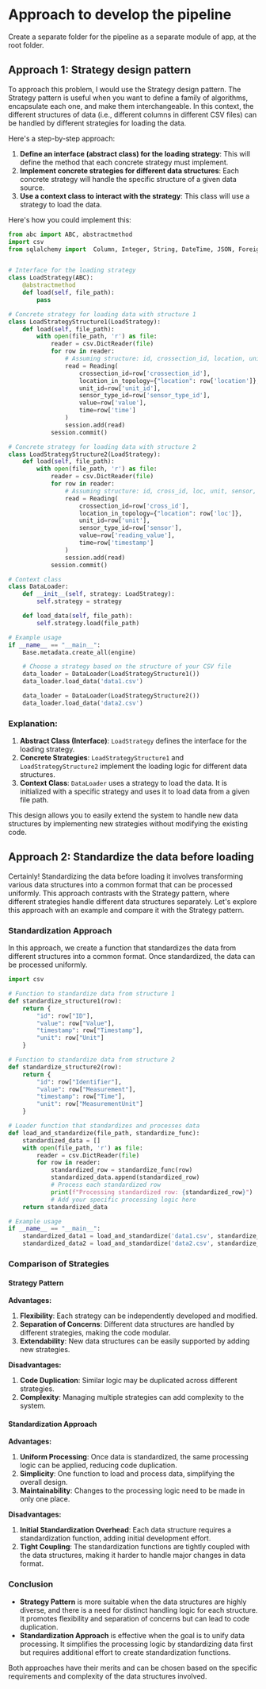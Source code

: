 # Approach to develop the pipeline
Create a separate folder for the pipeline as a separate module of app, at the root folder.

## Approach 1: Strategy design pattern
To approach this problem, I would use the Strategy design pattern. The Strategy pattern is useful when you want to define a family of algorithms, encapsulate each one, and make them interchangeable. In this context, the different structures of data (i.e., different columns in different CSV files) can be handled by different strategies for loading the data.

Here's a step-by-step approach:

1. **Define an interface (abstract class) for the loading strategy**: This will define the method that each concrete strategy must implement.
2. **Implement concrete strategies for different data structures**: Each concrete strategy will handle the specific structure of a given data source.
3. **Use a context class to interact with the strategy**: This class will use a strategy to load the data.

Here's how you could implement this:

```python
from abc import ABC, abstractmethod
import csv
from sqlalchemy import  Column, Integer, String, DateTime, JSON, ForeignKey


# Interface for the loading strategy
class LoadStrategy(ABC):
    @abstractmethod
    def load(self, file_path):
        pass

# Concrete strategy for loading data with structure 1
class LoadStrategyStructure1(LoadStrategy):
    def load(self, file_path):
        with open(file_path, 'r') as file:
            reader = csv.DictReader(file)
            for row in reader:
                # Assuming structure: id, crossection_id, location, unit_id, sensor_type_id, value, time
                read = Reading(
                    crossection_id=row['crossection_id'],
                    location_in_topology={"location": row['location']},
                    unit_id=row['unit_id'],
                    sensor_type_id=row['sensor_type_id'],
                    value=row['value'],
                    time=row['time']
                )
                session.add(read)
            session.commit()

# Concrete strategy for loading data with structure 2
class LoadStrategyStructure2(LoadStrategy):
    def load(self, file_path):
        with open(file_path, 'r') as file:
            reader = csv.DictReader(file)
            for row in reader:
                # Assuming structure: id, cross_id, loc, unit, sensor, reading_value, timestamp
                read = Reading(
                    crossection_id=row['cross_id'],
                    location_in_topology={"location": row['loc']},
                    unit_id=row['unit'],
                    sensor_type_id=row['sensor'],
                    value=row['reading_value'],
                    time=row['timestamp']
                )
                session.add(read)
            session.commit()

# Context class
class DataLoader:
    def __init__(self, strategy: LoadStrategy):
        self.strategy = strategy

    def load_data(self, file_path):
        self.strategy.load(file_path)

# Example usage
if __name__ == "__main__":
    Base.metadata.create_all(engine)

    # Choose a strategy based on the structure of your CSV file
    data_loader = DataLoader(LoadStrategyStructure1())
    data_loader.load_data('data1.csv')

    data_loader = DataLoader(LoadStrategyStructure2())
    data_loader.load_data('data2.csv')
```

### Explanation:

1. **Abstract Class (Interface)**: `LoadStrategy` defines the interface for the loading strategy.
2. **Concrete Strategies**: `LoadStrategyStructure1` and `LoadStrategyStructure2` implement the loading logic for different data structures.
3. **Context Class**: `DataLoader` uses a strategy to load the data. It is initialized with a specific strategy and uses it to load data from a given file path.

This design allows you to easily extend the system to handle new data structures by implementing new strategies without modifying the existing code.

## Approach 2: Standardize the data before loading 
Certainly! Standardizing the data before loading it involves transforming various data structures into a common format that can be processed uniformly. This approach contrasts with the Strategy pattern, where different strategies handle different data structures separately. Let's explore this approach with an example and compare it with the Strategy pattern.

### Standardization Approach

In this approach, we create a function that standardizes the data from different structures into a common format. Once standardized, the data can be processed uniformly.

```python
import csv

# Function to standardize data from structure 1
def standardize_structure1(row):
    return {
        "id": row["ID"],
        "value": row["Value"],
        "timestamp": row["Timestamp"],
        "unit": row["Unit"]
    }

# Function to standardize data from structure 2
def standardize_structure2(row):
    return {
        "id": row["Identifier"],
        "value": row["Measurement"],
        "timestamp": row["Time"],
        "unit": row["MeasurementUnit"]
    }

# Loader function that standardizes and processes data
def load_and_standardize(file_path, standardize_func):
    standardized_data = []
    with open(file_path, 'r') as file:
        reader = csv.DictReader(file)
        for row in reader:
            standardized_row = standardize_func(row)
            standardized_data.append(standardized_row)
            # Process each standardized row
            print(f"Processing standardized row: {standardized_row}")
            # Add your specific processing logic here
    return standardized_data

# Example usage
if __name__ == "__main__":
    standardized_data1 = load_and_standardize('data1.csv', standardize_structure1)
    standardized_data2 = load_and_standardize('data2.csv', standardize_structure2)
```

### Comparison of Strategies

#### Strategy Pattern

**Advantages:**
1. **Flexibility**: Each strategy can be independently developed and modified.
2. **Separation of Concerns**: Different data structures are handled by different strategies, making the code modular.
3. **Extendability**: New data structures can be easily supported by adding new strategies.

**Disadvantages:**
1. **Code Duplication**: Similar logic may be duplicated across different strategies.
2. **Complexity**: Managing multiple strategies can add complexity to the system.

#### Standardization Approach

**Advantages:**
1. **Uniform Processing**: Once data is standardized, the same processing logic can be applied, reducing code duplication.
2. **Simplicity**: One function to load and process data, simplifying the overall design.
3. **Maintainability**: Changes to the processing logic need to be made in only one place.

**Disadvantages:**
1. **Initial Standardization Overhead**: Each data structure requires a standardization function, adding initial development effort.
2. **Tight Coupling**: The standardization functions are tightly coupled with the data structures, making it harder to handle major changes in data format.

### Conclusion

- **Strategy Pattern** is more suitable when the data structures are highly diverse, and there is a need for distinct handling logic for each structure. It promotes flexibility and separation of concerns but can lead to code duplication.
- **Standardization Approach** is effective when the goal is to unify data processing. It simplifies the processing logic by standardizing data first but requires additional effort to create standardization functions.

Both approaches have their merits and can be chosen based on the specific requirements and complexity of the data structures involved.